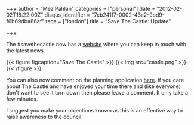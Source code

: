 +++
author = "Mez Pahlan"
categories = ["personal"]
date = "2012-02-02T18:22:00Z"
disqus_identifier = "7cb241f7-0002-43a2-9bd9-f6b69dba86af"
tags = ["london"]
title = "Save The Castle: Update"

+++

The #savethecastle now has a [website](http://www.savethecastlebattersea.co.uk/) where you can keep in touch with the
latest news.

{{< figure figcaption="Save The Castle" >}}
    {{< img src="castle.png" >}}
{{< /figure >}}

<!--more-->

You can also now comment on the planning application
[here](http://planning.wandsworth.gov.uk/WAM/showCaseFile.do?appType=planning&amp;appNumber=2012/0341). If you care
about The Castle and have enjoyed your time there and (like everyone) don't want to see it torn down then please leave a
comment. It only take a few minutes.

I suggest you make your objections known as this is an effective way to raise awareness to the council.

